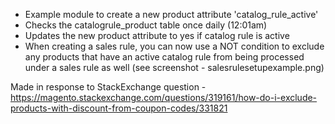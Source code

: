 - Example module to create a new product attribute 'catalog_rule_active'
- Checks the catalogrule_product table once daily (12:01am)
- Updates the new product attribute to yes if catalog rule is active
- When creating a sales rule, you can now use a NOT condition to exclude any products that have an active catalog rule from being processed under a sales rule as well (see screenshot - salesrulesetupexample.png)

Made in response to StackExchange question -
https://magento.stackexchange.com/questions/319161/how-do-i-exclude-products-with-discount-from-coupon-codes/331821
